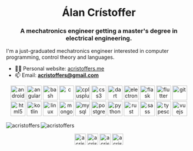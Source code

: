 <h1 align="center">Álan Crístoffer</h1>
<h3 align="center">
    A mechatronics engineer getting a master's degree in electrical engineering.
</h3>

I'm a just-graduated mechatronics engineer interested in computer programming,
control theory and languages.

- 👨‍💻 Personal website: [acristoffers.me](https://acristoffers.me)
- 📫 Email: [**acristoffers@gmail.com**](mailto:acristoffers@gmail.com)

<p align="center">
    <img src="https://devicons.github.io/devicon/devicon.git/icons/android/android-original-wordmark.svg" alt="android" width="40" height="40"/>
    <img src="https://devicons.github.io/devicon/devicon.git/icons/angularjs/angularjs-original.svg" alt="angularjs" width="40" height="40"/>
    <img src="https://www.vectorlogo.zone/logos/gnu_bash/gnu_bash-icon.svg" alt="bash" width="40" height="40"/>
    <img src="https://devicons.github.io/devicon/devicon.git/icons/c/c-original.svg" alt="c" width="40" height="40"/>
    <img src="https://devicons.github.io/devicon/devicon.git/icons/cplusplus/cplusplus-original.svg" alt="cplusplus" width="40" height="40"/>
    <img src="https://devicons.github.io/devicon/devicon.git/icons/css3/css3-original-wordmark.svg" alt="css3" width="40" height="40"/>
    <img src="https://www.vectorlogo.zone/logos/dartlang/dartlang-icon.svg" alt="dart" width="40" height="40"/>
    <img src="https://devicons.github.io/devicon/devicon.git/icons/electron/electron-original.svg" alt="electron" width="40" height="40"/>
    <img src="https://www.vectorlogo.zone/logos/pocoo_flask/pocoo_flask-icon.svg" alt="flask" width="40" height="40"/>
    <img src="https://www.vectorlogo.zone/logos/flutterio/flutterio-icon.svg" alt="flutter" width="40" height="40"/>
    <img src="https://www.vectorlogo.zone/logos/git-scm/git-scm-icon.svg" alt="git" width="40" height="40"/>
    <img src="https://devicons.github.io/devicon/devicon.git/icons/html5/html5-original-wordmark.svg" alt="html5" width="40" height="40"/>
    <img src="https://www.vectorlogo.zone/logos/kotlinlang/kotlinlang-icon.svg" alt="kotlin" width="40" height="40"/>
    <img src="https://devicons.github.io/devicon/devicon.git/icons/linux/linux-original.svg" alt="linux" width="40" height="40"/>
    <img src="https://devicons.github.io/devicon/devicon.git/icons/mongodb/mongodb-original-wordmark.svg" alt="mongodb" width="40" height="40"/>
    <img src="https://devicons.github.io/devicon/devicon.git/icons/mysql/mysql-original-wordmark.svg" alt="mysql" width="40" height="40"/>
    <img src="https://devicons.github.io/devicon/devicon.git/icons/postgresql/postgresql-original-wordmark.svg" alt="postgresql" width="40" height="40"/>
    <img src="https://devicons.github.io/devicon/devicon.git/icons/python/python-original.svg" alt="python" width="40" height="40"/>
    <img src="https://devicons.github.io/devicon/devicon.git/icons/rust/rust-plain.svg" alt="rust" width="40" height="40"/>
    <img src="https://devicons.github.io/devicon/devicon.git/icons/sass/sass-original.svg" alt="sass" width="40" height="40"/>
    <img src="https://devicons.github.io/devicon/devicon.git/icons/typescript/typescript-original.svg" alt="typescript" width="40" height="40"/>
    <img src="https://devicons.github.io/devicon/devicon.git/icons/vuejs/vuejs-original-wordmark.svg" alt="vuejs" width="40" height="40"/>
</p>

<p>
    <img align="left" src="https://github-readme-stats.vercel.app/api/top-langs/?username=acristoffers&layout=compact&hide=html" alt="acristoffers" />
    <img align="center" src="https://github-readme-stats.vercel.app/api?username=acristoffers&show_icons=true" alt="acristoffers" />
</p>

<p align="center">
    <a href="https://twitter.com/acristoffers" target="blank"><img align="center" src="https://cdn.jsdelivr.net/npm/simple-icons@3.0.1/icons/twitter.svg" alt="acristoffers" height="30" width="30" /></a>
    <a href="https://linkedin.com/in/acristoffers" target="blank"><img align="center" src="https://cdn.jsdelivr.net/npm/simple-icons@3.0.1/icons/linkedin.svg" alt="acristoffers" height="30" width="30" /></a>
    <a href="https://fb.com/acristoffers" target="blank"><img align="center" src="https://cdn.jsdelivr.net/npm/simple-icons@3.0.1/icons/facebook.svg" alt="acristoffers" height="30" width="30" /></a>
    <a href="https://instagram.com/acristoffers" target="blank"><img align="center" src="https://cdn.jsdelivr.net/npm/simple-icons@3.0.1/icons/instagram.svg" alt="acristoffers" height="30" width="30" /></a>
</p>

